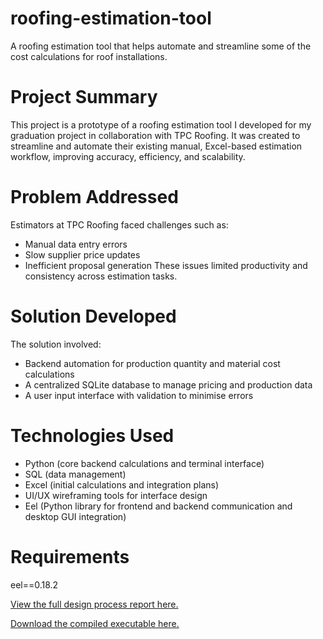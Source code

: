 # roofing-estimation-tool
A roofing estimation tool that helps automate and streamline some of the cost calculations for roof installations.

# Project Summary
This project is a prototype of a roofing estimation tool I developed for my graduation project in collaboration with TPC Roofing. It was created to streamline and automate their existing manual, Excel-based estimation workflow, improving accuracy, efficiency, and scalability.

# Problem Addressed
Estimators at TPC Roofing faced challenges such as:
- Manual data entry errors
- Slow supplier price updates
- Inefficient proposal generation
These issues limited productivity and consistency across estimation tasks.

# Solution Developed
The solution involved:
- Backend automation for production quantity and material cost calculations
- A centralized SQLite database to manage pricing and production data
- A user input interface with validation to minimise errors

# Technologies Used
- Python (core backend calculations and terminal interface)
- SQL (data management)
- Excel (initial calculations and integration plans)
- UI/UX wireframing tools for interface design
- Eel (Python library for frontend and backend communication and desktop GUI integration)

# Requirements
eel==0.18.2

[View the full design process report here.](427704_Silke_Wittich_Design_Process_Report.pdf)

[Download the compiled executable here.](https://drive.google.com/file/d/1yrfXx9KpgkuBEqO4kaoz69DuGgUNqGi_/view?usp=sharing)
